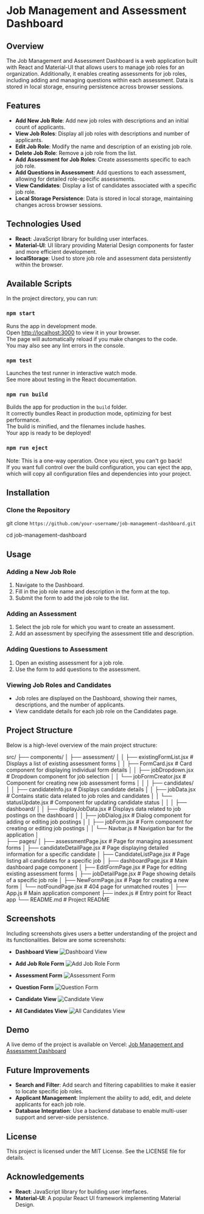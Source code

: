 # Job Management and Assessment Dashboard

## Overview
The Job Management and Assessment Dashboard is a web application built with React and Material-UI that allows users to manage job roles for an organization. Additionally, it enables creating assessments for job roles, including adding and managing questions within each assessment. Data is stored in local storage, ensuring persistence across browser sessions.

## Features
- **Add New Job Role**: Add new job roles with descriptions and an initial count of applicants.
- **View Job Roles**: Display all job roles with descriptions and number of applicants.
- **Edit Job Role**: Modify the name and description of an existing job role.
- **Delete Job Role**: Remove a job role from the list.
- **Add Assessment for Job Roles**: Create assessments specific to each job role.
- **Add Questions in Assessment**: Add questions to each assessment, allowing for detailed role-specific assessments.
- **View Candidates**: Display a list of candidates associated with a specific job role.
- **Local Storage Persistence**: Data is stored in local storage, maintaining changes across browser sessions.

## Technologies Used
- **React**: JavaScript library for building user interfaces.
- **Material-UI**: UI library providing Material Design components for faster and more efficient development.
- **localStorage**: Used to store job role and assessment data persistently within the browser.

## Available Scripts
In the project directory, you can run:

### `npm start`
Runs the app in development mode.  
Open [http://localhost:3000](http://localhost:3000) to view it in your browser.  
The page will automatically reload if you make changes to the code.  
You may also see any lint errors in the console.

### `npm test`
Launches the test runner in interactive watch mode.  
See more about testing in the React documentation.

### `npm run build`
Builds the app for production in the `build` folder.  
It correctly bundles React in production mode, optimizing for best performance.  
The build is minified, and the filenames include hashes.  
Your app is ready to be deployed!

### `npm run eject`
Note: This is a one-way operation. Once you eject, you can't go back!  
If you want full control over the build configuration, you can eject the app, which will copy all configuration files and dependencies into your project.

## Installation
### Clone the Repository

git clone 
```https://github.com/your-username/job-management-dashboard.git```

cd job-management-dashboard


## Usage

### Adding a New Job Role
1. Navigate to the Dashboard.
2. Fill in the job role name and description in the form at the top.
3. Submit the form to add the job role to the list.

### Adding an Assessment
1. Select the job role for which you want to create an assessment.
2. Add an assessment by specifying the assessment title and description.

### Adding Questions to Assessment
1. Open an existing assessment for a job role.
2. Use the form to add questions to the assessment.

### Viewing Job Roles and Candidates
- Job roles are displayed on the Dashboard, showing their names, descriptions, and the number of applicants.
- View candidate details for each job role on the Candidates page.

## Project Structure
Below is a high-level overview of the main project structure:

src/
├── components/
│   ├── assessment/
│   │   ├── existingFormList.jsx          # Displays a list of existing assessment forms
│   │   ├── FormCard.jsx                  # Card component for displaying individual form details
│   │   ├── jobDropdown.jsx               # Dropdown component for job selection
│   │   └── jobFormCreator.jsx            # Component for creating new job assessment forms
│   │
│   ├── candidates/
│   │   ├── candidateInfo.jsx             # Displays candidate details
│   │   ├── jobData.jsx                   # Contains static data related to job roles and candidates
│   │   └── statusUpdate.jsx              # Component for updating candidate status
│   │
│   ├── dashboard/
│   │   ├── displayJobData.jsx            # Displays data related to job postings on the dashboard
│   │   ├── jobDialog.jsx                 # Dialog component for adding or editing job postings
│   │   ├── jobForm.jsx                   # Form component for creating or editing job postings
│   │   └── Navbar.js                     # Navigation bar for the application
│   
├── pages/
│   ├── assessmentPage.jsx                # Page for managing assessment forms
│   ├── candidateDetailPage.jsx           # Page displaying detailed information for a specific candidate
│   ├── CandidateListPage.jsx             # Page listing all candidates for a specific job
│   ├── dashboardPage.jsx                 # Main dashboard page component
│   ├── EditFormPage.jsx                  # Page for editing existing assessment forms
│   ├── jobDetailPage.jsx                 # Page showing details of a specific job role
│   ├── NewFormPage.jsx                   # Page for creating a new form
│   └── notFoundPage.jsx                  # 404 page for unmatched routes
│
├── App.js                                # Main application component
├── index.js                              # Entry point for React app
└── README.md                             # Project README



## Screenshots

Including screenshots gives users a better understanding of the project and its functionalities. Below are some screenshots:

- **Dashboard View**
  ![Dashboard View](./public/images/dashboard.png)

- **Add Job Role Form**
  ![Add Job Role Form](public/images/addJob.png)

- **Assessment Form**
 ![Assessment Form](public/images/Assessment.png)

- **Question Form**
  ![Question Form](public/images/QuestionForm.png)

- **Candidate View**
  ![Candidate View](public/images/Candidate.png)

- **All Candidates View**
  ![All Candidates View](public/images/AllCandidate.png)


## Demo

A live demo of the project is available on Vercel: [Job Management and Assessment Dashboard](https://hiring-platform-ten.vercel.app/)

## Future Improvements

- **Search and Filter**: Add search and filtering capabilities to make it easier to locate specific job roles.
- **Applicant Management**: Implement the ability to add, edit, and delete applicants for each job role.
- **Database Integration**: Use a backend database to enable multi-user support and server-side persistence.

## License

This project is licensed under the MIT License. See the LICENSE file for details.

## Acknowledgements

- **React**: JavaScript library for building user interfaces.
- **Material-UI**: A popular React UI framework implementing Material Design.
